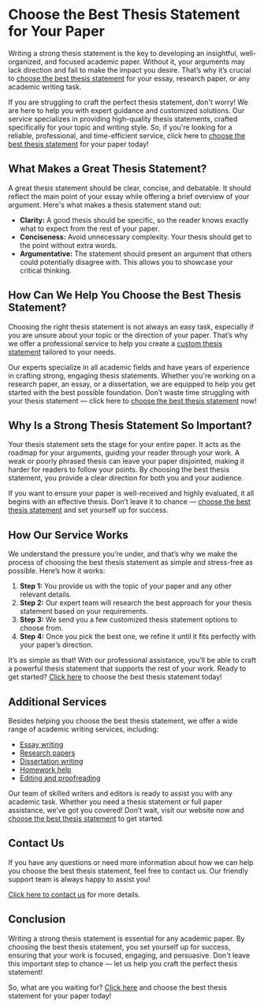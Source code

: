 # Choose the Best Thesis Statement for Your Paper

Writing a strong thesis statement is the key to developing an insightful, well-organized, and focused academic paper. Without it, your arguments may lack direction and fail to make the impact you desire. That’s why it’s crucial to [choose the best thesis statement](https://tinyurl.com/topessay?keyword=choose+the+best+thesis+statement) for your essay, research paper, or any academic writing task.

If you are struggling to craft the perfect thesis statement, don't worry! We are here to help you with expert guidance and customized solutions. Our service specializes in providing high-quality thesis statements, crafted specifically for your topic and writing style. So, if you're looking for a reliable, professional, and time-efficient service, click here to [choose the best thesis statement](https://tinyurl.com/topessay?keyword=choose+the+best+thesis+statement) for your paper today!

## What Makes a Great Thesis Statement?

A great thesis statement should be clear, concise, and debatable. It should reflect the main point of your essay while offering a brief overview of your argument. Here's what makes a thesis statement stand out:

- **Clarity:** A good thesis should be specific, so the reader knows exactly what to expect from the rest of your paper.
- **Conciseness:** Avoid unnecessary complexity. Your thesis should get to the point without extra words.
- **Argumentative:** The statement should present an argument that others could potentially disagree with. This allows you to showcase your critical thinking.

## How Can We Help You Choose the Best Thesis Statement?

Choosing the right thesis statement is not always an easy task, especially if you are unsure about your topic or the direction of your paper. That’s why we offer a professional service to help you create a [custom thesis statement](https://tinyurl.com/topessay?keyword=choose+the+best+thesis+statement) tailored to your needs.

Our experts specialize in all academic fields and have years of experience in crafting strong, engaging thesis statements. Whether you're working on a research paper, an essay, or a dissertation, we are equipped to help you get started with the best possible foundation. Don’t waste time struggling with your thesis statement — click here to [choose the best thesis statement](https://tinyurl.com/topessay?keyword=choose+the+best+thesis+statement) now!

## Why Is a Strong Thesis Statement So Important?

Your thesis statement sets the stage for your entire paper. It acts as the roadmap for your arguments, guiding your reader through your work. A weak or poorly phrased thesis can leave your paper disjointed, making it harder for readers to follow your points. By choosing the best thesis statement, you provide a clear direction for both you and your audience.

If you want to ensure your paper is well-received and highly evaluated, it all begins with an effective thesis. Don’t leave it to chance — [choose the best thesis statement](https://tinyurl.com/topessay?keyword=choose+the+best+thesis+statement) and set yourself up for success.

## How Our Service Works

We understand the pressure you’re under, and that’s why we make the process of choosing the best thesis statement as simple and stress-free as possible. Here’s how it works:

1. **Step 1:** You provide us with the topic of your paper and any other relevant details.
2. **Step 2:** Our expert team will research the best approach for your thesis statement based on your requirements.
3. **Step 3:** We send you a few customized thesis statement options to choose from.
4. **Step 4:** Once you pick the best one, we refine it until it fits perfectly with your paper’s direction.

It’s as simple as that! With our professional assistance, you’ll be able to craft a powerful thesis statement that supports the rest of your work. Ready to get started? [Click here](https://tinyurl.com/topessay?keyword=choose+the+best+thesis+statement) to choose the best thesis statement today!

## Additional Services

Besides helping you choose the best thesis statement, we offer a wide range of academic writing services, including:

- [Essay writing](https://tinyurl.com/topessay?keyword=choose+the+best+thesis+statement)
- [Research papers](https://tinyurl.com/topessay?keyword=choose+the+best+thesis+statement)
- [Dissertation writing](https://tinyurl.com/topessay?keyword=choose+the+best+thesis+statement)
- [Homework help](https://tinyurl.com/topessay?keyword=choose+the+best+thesis+statement)
- [Editing and proofreading](https://tinyurl.com/topessay?keyword=choose+the+best+thesis+statement)

Our team of skilled writers and editors is ready to assist you with any academic task. Whether you need a thesis statement or full paper assistance, we’ve got you covered! Don’t wait, visit our website now and [choose the best thesis statement](https://tinyurl.com/topessay?keyword=choose+the+best+thesis+statement) to get started.

## Contact Us

If you have any questions or need more information about how we can help you choose the best thesis statement, feel free to contact us. Our friendly support team is always happy to assist you!

[Click here to contact us](https://tinyurl.com/topessay?keyword=choose+the+best+thesis+statement) for more details.

## Conclusion

Writing a strong thesis statement is essential for any academic paper. By choosing the best thesis statement, you set yourself up for success, ensuring that your work is focused, engaging, and persuasive. Don't leave this important step to chance — let us help you craft the perfect thesis statement!

So, what are you waiting for? [Click here](https://tinyurl.com/topessay?keyword=choose+the+best+thesis+statement) and choose the best thesis statement for your paper today!
